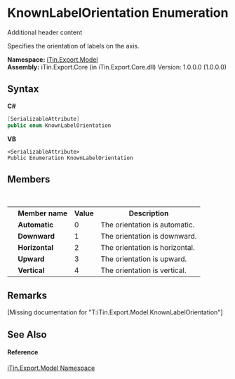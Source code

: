 # KnownLabelOrientation Enumeration
Additional header content 

Specifies the orientation of labels on the axis.

**Namespace:**&nbsp;<a href="N_iTin_Export_Model">iTin.Export.Model</a><br />**Assembly:**&nbsp;iTin.Export.Core (in iTin.Export.Core.dll) Version: 1.0.0.0 (1.0.0.0)

## Syntax

**C#**<br />
``` C#
[SerializableAttribute]
public enum KnownLabelOrientation
```

**VB**<br />
``` VB
<SerializableAttribute>
Public Enumeration KnownLabelOrientation
```


## Members
&nbsp;<table><tr><th></th><th>Member name</th><th>Value</th><th>Description</th></tr><tr><td /><td target="F:iTin.Export.Model.KnownLabelOrientation.Automatic">**Automatic**</td><td>0</td><td>The orientation is automatic.</td></tr><tr><td /><td target="F:iTin.Export.Model.KnownLabelOrientation.Downward">**Downward**</td><td>1</td><td>The orientation is downward.</td></tr><tr><td /><td target="F:iTin.Export.Model.KnownLabelOrientation.Horizontal">**Horizontal**</td><td>2</td><td>The orientation is horizontal.</td></tr><tr><td /><td target="F:iTin.Export.Model.KnownLabelOrientation.Upward">**Upward**</td><td>3</td><td>The orientation is upward.</td></tr><tr><td /><td target="F:iTin.Export.Model.KnownLabelOrientation.Vertical">**Vertical**</td><td>4</td><td>The orientation is vertical.</td></tr></table>

## Remarks
\[Missing <remarks> documentation for "T:iTin.Export.Model.KnownLabelOrientation"\]

## See Also


#### Reference
<a href="N_iTin_Export_Model">iTin.Export.Model Namespace</a><br />